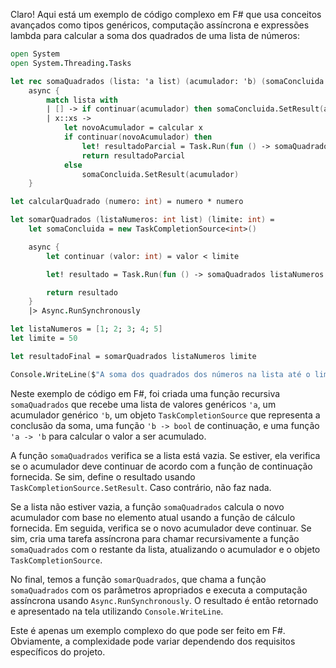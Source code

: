 Claro! Aqui está um exemplo de código complexo em F# que usa conceitos avançados como tipos genéricos, computação assíncrona e expressões lambda para calcular a soma dos quadrados de uma lista de números:

```fsharp
open System
open System.Threading.Tasks

let rec somaQuadrados (lista: 'a list) (acumulador: 'b) (somaConcluida: TaskCompletionSource<'b>) (continuar: 'b -> bool) (calcular: 'a -> 'b) =
    async {
        match lista with
        | [] -> if continuar(acumulador) then somaConcluida.SetResult(acumulador) else ()
        | x::xs ->
            let novoAcumulador = calcular x
            if continuar(novoAcumulador) then
                let! resultadoParcial = Task.Run(fun () -> somaQuadrados xs (acumulador |> continuar |> (fun v -> v + calcular x)) somaConcluida continuar calcular)
                return resultadoParcial
            else
                somaConcluida.SetResult(acumulador)
    }

let calcularQuadrado (numero: int) = numero * numero

let somarQuadrados (listaNumeros: int list) (limite: int) =
    let somaConcluida = new TaskCompletionSource<int>()

    async {
        let continuar (valor: int) = valor < limite

        let! resultado = Task.Run(fun () -> somaQuadrados listaNumeros 0 somaConcluida continuar calcularQuadrado)

        return resultado
    }
    |> Async.RunSynchronously

let listaNumeros = [1; 2; 3; 4; 5]
let limite = 50

let resultadoFinal = somarQuadrados listaNumeros limite

Console.WriteLine($"A soma dos quadrados dos números na lista até o limite de {limite} é: {resultadoFinal.Result}")
```

Neste exemplo de código em F#, foi criada uma função recursiva `somaQuadrados` que recebe uma lista de valores genéricos `'a`, um acumulador genérico `'b`, um objeto `TaskCompletionSource` que representa a conclusão da soma, uma função `'b -> bool` de continuação, e uma função `'a -> 'b` para calcular o valor a ser acumulado.

A função `somaQuadrados` verifica se a lista está vazia. Se estiver, ela verifica se o acumulador deve continuar de acordo com a função de continuação fornecida. Se sim, define o resultado usando `TaskCompletionSource.SetResult`. Caso contrário, não faz nada.

Se a lista não estiver vazia, a função `somaQuadrados` calcula o novo acumulador com base no elemento atual usando a função de cálculo fornecida. Em seguida, verifica se o novo acumulador deve continuar. Se sim, cria uma tarefa assíncrona para chamar recursivamente a função `somaQuadrados` com o restante da lista, atualizando o acumulador e o objeto `TaskCompletionSource`.

No final, temos a função `somarQuadrados`, que chama a função `somaQuadrados` com os parâmetros apropriados e executa a computação assíncrona usando `Async.RunSynchronously`. O resultado é então retornado e apresentado na tela utilizando `Console.WriteLine`.

Este é apenas um exemplo complexo do que pode ser feito em F#. Obviamente, a complexidade pode variar dependendo dos requisitos específicos do projeto.